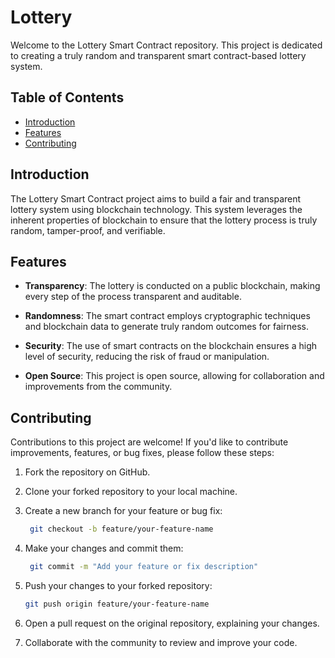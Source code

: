 # Lottery

Welcome to the Lottery Smart Contract repository. This project is dedicated to creating a truly random and transparent smart contract-based lottery system.

## Table of Contents
- [Introduction](#introduction)
- [Features](#features)
- [Contributing](#contributing)

## Introduction

The Lottery Smart Contract project aims to build a fair and transparent lottery system using blockchain technology. This system leverages the inherent properties of blockchain to ensure that the lottery process is truly random, tamper-proof, and verifiable.

## Features

- **Transparency**: The lottery is conducted on a public blockchain, making every step of the process transparent and auditable.

- **Randomness**: The smart contract employs cryptographic techniques and blockchain data to generate truly random outcomes for fairness.

- **Security**: The use of smart contracts on the blockchain ensures a high level of security, reducing the risk of fraud or manipulation.

- **Open Source**: This project is open source, allowing for collaboration and improvements from the community.

## Contributing

Contributions to this project are welcome! If you'd like to contribute improvements, features, or bug fixes, please follow these steps:

1. Fork the repository on GitHub.
2. Clone your forked repository to your local machine.
3. Create a new branch for your feature or bug fix:

   ```bash
    git checkout -b feature/your-feature-name
   
4. Make your changes and commit them:

   ```bash
    git commit -m "Add your feature or fix description"
   
5. Push your changes to your forked repository:

   ```bash
   git push origin feature/your-feature-name

6. Open a pull request on the original repository, explaining your changes.
7. Collaborate with the community to review and improve your code.
